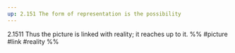 ```yaml
---
up: 2.151 The form of representation is the possibility
---
```

2.1511 Thus the picture is linked with reality; it reaches up to it.
%%
#picture #link #reality %%